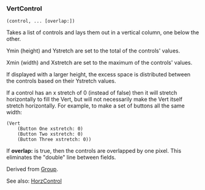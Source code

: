 ### VertControl

``` suneido
(control, ... [overlap:])
```

Takes a list of controls and lays them out in a vertical column, one below the other.

Ymin (height) and Ystretch are set to the total of the controls' values.

Xmin (width) and Xstretch are set to the maximum of the controls' values.

If displayed with a larger height, the excess space is distributed between the controls based on their Ystretch values.

If a control has an x stretch of 0 (instead of false) then it will stretch horizontally to fill the Vert, but will not necessarily make the Vert itself stretch horizontally. For example, to make a set of buttons all the same width:

``` suneido
(Vert
    (Button One xstretch: 0)
    (Button Two xstretch: 0)
    (Button Three xstretch: 0))
```

If **overlap:** is true, then the controls are overlapped by one pixel. This eliminates the "double" line between fields.

Derived from [Group](<Group>).

See also: [HorzControl](<HorzControl.md>)